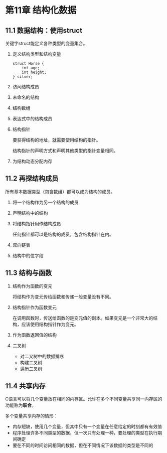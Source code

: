 # 第11章  结构化数据

## 11.1 数据结构：使用struct

关键字struct能定义各种类型的变量集合。

1. 定义结构类型和结构变量
    
    ```
    struct Horse {
        int age;
        int height;
    } silver;
    ```

2. 访问结构成员
    
3. 未命名的结构
    
4. 结构数组
    
5. 表达式中的结构成员
    
6. 结构指针
    
    要获得结构的地址，就需要使用结构的指针。

    结构指针的声明方式和声明其他类型的指针变量相同。

7. 为结构动态分配内存

## 11.2 再探结构成员

所有基本数据类型（包含数组）都可以成为结构的成员。

1. 将一个结构作为另一个结构的成员
    
2. 声明结构中的结构
    
3. 将结构指针用作结构成员
    
    任何指针都可以是结构的成员，包含结构指针在内。

4. 双向链表
    
5. 结构中的位字段

## 11.3 结构与函数

1. 结构作为函数的变元
    
    将结构作为变元传给函数和传递一般变量没有不同。

2. 结构指针作为函数变元
    
    在调用函数时，传送给函数的是变元值的副本。如果变元是一个非常大的结构，应该使用结构指针作为变元。

3. 作为函数返回值的结构
    
4. 二叉树
    
    * 对二叉树中的数据排序
    * 构建二叉树
    * 遍历二叉树

## 11.4 共享内存

C语言可以将几个变量放在相同的内存区。允许在多个不同变量共享同一内存区的功能称为**联合**。

多个变量共享内存的情形：

* 内存短缺，使用几个变量，但其中只有一个变量在任意给定的时刻都有有效值
* 程序处理许多不同类型的数据，但一次只有处理一种，要处理的类型在执行期间确定
* 要在不同的时间访问相同的数据，但在不同情况下该数据的类型是不同的

